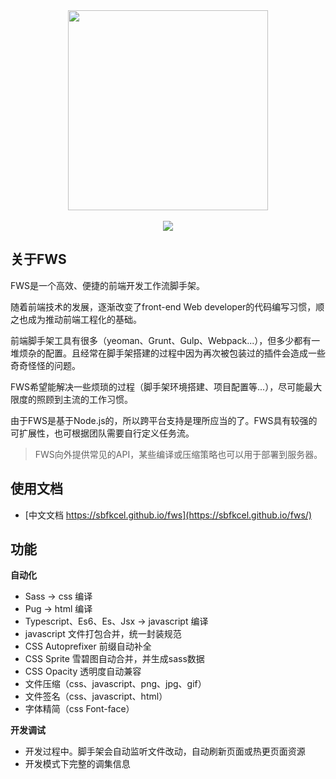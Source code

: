 <div align="center">
<img width="320" src="https://rawcdn.githack.com/sbfkcel/fws/gh-pages/_media/logo.svg"/>
<br/><br/>
<a href="https://badge.fury.io/js/fws"><img src="https://badge.fury.io/js/fws.svg"></a>
</div>


## 关于FWS

FWS是一个高效、便捷的前端开发工作流脚手架。

随着前端技术的发展，逐渐改变了front-end Web developer的代码编写习惯，顺之也成为推动前端工程化的基础。

前端脚手架工具有很多（yeoman、Grunt、Gulp、Webpack...），但多少都有一堆烦杂的配置。且经常在脚手架搭建的过程中因为再次被包装过的插件会造成一些奇奇怪怪的问题。

FWS希望能解决一些烦琐的过程（脚手架环境搭建、项目配置等...），尽可能最大限度的照顾到主流的工作习惯。

由于FWS是基于Node.js的，所以跨平台支持是理所应当的了。FWS具有较强的可扩展性，也可根据团队需要自行定义任务流。

> FWS向外提供常见的API，某些编译或压缩策略也可以用于部署到服务器。


## 使用文档

- [中文文档 https://sbfkcel.github.io/fws](https://sbfkcel.github.io/fws/)



## 功能

**自动化**

- Sass -> css 编译
- Pug -> html 编译
- Typescript、Es6、Es、Jsx -> javascript 编译
- javascript 文件打包合并，统一封装规范
- CSS Autoprefixer 前缀自动补全
- CSS Sprite 雪碧图自动合并，并生成sass数据
- CSS Opacity 透明度自动兼容
- 文件压缩（css、javascript、png、jpg、gif）
- 文件签名（css、javascript、html）
- 字体精简（css Font-face）


**开发调试**

- 开发过程中。脚手架会自动监听文件改动，自动刷新页面或热更页面资源
- 开发模式下完整的调集信息
